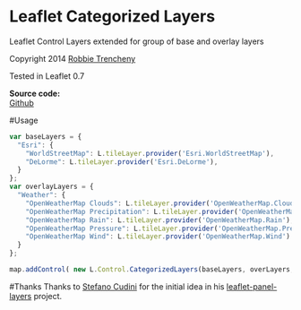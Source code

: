 Leaflet Categorized Layers
==============

Leaflet Control Layers extended for group of base and overlay layers

Copyright 2014 [Robbie Trencheny](http://robbie.io/)

Tested in Leaflet 0.7

**Source code:**  
[Github](https://github.com/robbiet480/leaflet-categorized-layers)   

#Usage

```javascript
var baseLayers = {
  "Esri": {
    "WorldStreetMap": L.tileLayer.provider('Esri.WorldStreetMap'),
    "DeLorme": L.tileLayer.provider('Esri.DeLorme'),
  }
};
var overlayLayers = {
  "Weather": {
    "OpenWeatherMap Clouds": L.tileLayer.provider('OpenWeatherMap.Clouds'),
    "OpenWeatherMap Precipitation": L.tileLayer.provider('OpenWeatherMap.Precipitation'),
    "OpenWeatherMap Rain": L.tileLayer.provider('OpenWeatherMap.Rain'),
    "OpenWeatherMap Pressure": L.tileLayer.provider('OpenWeatherMap.Pressure'),
    "OpenWeatherMap Wind": L.tileLayer.provider('OpenWeatherMap.Wind')
  }
};

map.addControl( new L.Control.CategorizedLayers(baseLayers, overLayers, {collapsed: false}) );
```

#Thanks
Thanks to [Stefano Cudini](http://labs.easyblog.it/stefano-cudini/) for the initial idea in his [leaflet-panel-layers](https://github.com/stefanocudini/leaflet-panel-layers) project. 
